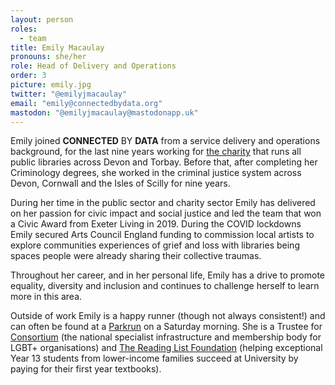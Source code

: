 ```yaml
---
layout: person
roles:
  - team
title: Emily Macaulay
pronouns: she/her
role: Head of Delivery and Operations
order: 3
picture: emily.jpg
twitter: "@emilyjmacaulay"
email: "emily@connectedbydata.org"
mastodon: "@emilyjmacaulay@mastodonapp.uk"
---
```

Emily joined **CONNECTED** BY **DATA** from a service delivery and operations background, for the last nine years working for [the charity](https://www.librariesunlimited.org.uk) that runs all public libraries across Devon and Torbay.  Before that, after completing her Criminology degrees, she worked in the criminal justice system across Devon, Cornwall and the Isles of Scilly for nine years.

<!--more-->

During her time in the public sector and charity sector Emily has delivered on her passion for civic impact and social justice and led the team that won a Civic Award from Exeter Living in 2019.  During the COVID lockdowns Emily secured Arts Council England funding to commission local artists to explore communities experiences of grief and loss with libraries being spaces people were already sharing their collective traumas.

Throughout her career, and in her personal life, Emily has a drive to promote equality, diversity and inclusion and continues to challenge herself to learn more in this area.

Outside of work Emily is a happy runner (though not always consistent!) and can often be found at a [Parkrun](https://www.parkrun.org.uk) on a Saturday morning.  She is a Trustee for [Consortium](https://www.consortium.lgbt) (the national specialist infrastructure and membership body for LGBT+ organisations) and [The Reading List Foundation](https://www.readinglistfoundation.org) (helping exceptional Year 13 students from lower-income families succeed at University by paying for their first year textbooks).
